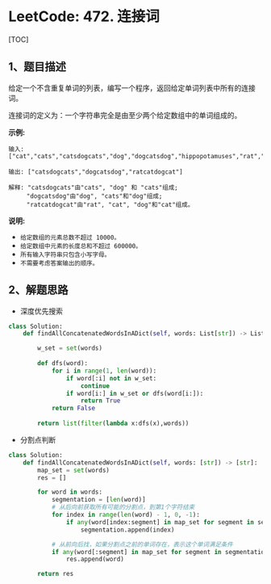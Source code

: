 # LeetCode: 472. 连接词

[TOC]

## 1、题目描述

给定一个不含重复单词的列表，编写一个程序，返回给定单词列表中所有的连接词。

连接词的定义为：一个字符串完全是由至少两个给定数组中的单词组成的。

**示例:**

```
输入: ["cat","cats","catsdogcats","dog","dogcatsdog","hippopotamuses","rat","ratcatdogcat"]

输出: ["catsdogcats","dogcatsdog","ratcatdogcat"]

解释: "catsdogcats"由"cats", "dog" 和 "cats"组成; 
     "dogcatsdog"由"dog", "cats"和"dog"组成; 
     "ratcatdogcat"由"rat", "cat", "dog"和"cat"组成。
```


**说明:**

- `给定数组的元素总数不超过 10000。`
- `给定数组中元素的长度总和不超过 600000。`
- `所有输入字符串只包含小写字母。`
- `不需要考虑答案输出的顺序。`



## 2、解题思路

- 深度优先搜索

```python
class Solution:
    def findAllConcatenatedWordsInADict(self, words: List[str]) -> List[str]:

        w_set = set(words)
        
        def dfs(word):
            for i in range(1, len(word)):
                if word[:i] not in w_set:
                    continue
                if word[i:] in w_set or dfs(word[i:]):
                    return True
            return False
        
        return list(filter(lambda x:dfs(x),words))
```

- 分割点判断

```python
class Solution:
    def findAllConcatenatedWordsInADict(self, words: [str]) -> [str]:
        map_set = set(words)
        res = []

        for word in words:
            segmentation = [len(word)]
            # 从后向前获取所有可能的分割点，到第1个字符结束
            for index in range(len(word) - 1, 0, -1):
                if any(word[index:segment] in map_set for segment in segmentation):
                    segmentation.append(index)

            # 从前向后找，如果分割点之前的单词存在，表示这个单词满足条件
            if any(word[:segment] in map_set for segment in segmentation[1:]):
                res.append(word)

        return res
```

